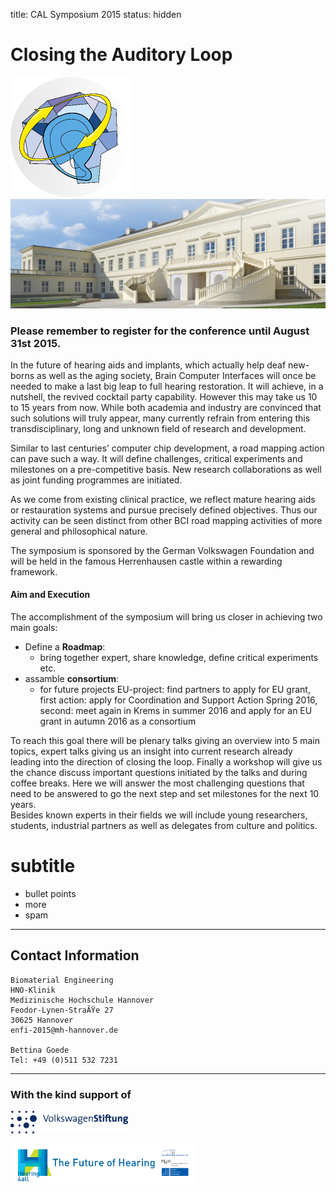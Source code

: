 title: CAL Symposium 2015
status: hidden

# Closing the Auditory Loop 


![Logo CAL 2015](04_cal-symposium-2015/cal23.png) 
![Schloss Herrenhausen](04_cal-symposium-2015/SSH_small.png)

### Please remember to register for the conference until August 31st 2015.


In the future of hearing aids and implants, which actually help deaf new-borns as well as the aging society, Brain Computer Interfaces will once be needed to make a last big leap to full hearing restoration. It will achieve, in a nutshell, the revived cocktail party capability. However this may take us 10 to 15 years from now. While both academia and industry are convinced that such solutions will truly appear, many currently refrain from entering this transdisciplinary, long and unknown field of research and development.

Similar to last centuries’ computer chip development, a road mapping action can pave such a way. It will define challenges, critical experiments and milestones on a pre-competitive basis. New research collaborations as well as joint funding programmes are initiated.

As we come from existing clinical practice, we reflect mature hearing aids or restauration systems and pursue precisely defined objectives. Thus our activity can be seen distinct from other BCI road mapping activities of more general and philosophical nature.

The symposium is sponsored by the German Volkswagen Foundation and will be held in the famous Herrenhausen castle within a rewarding framework.

#### Aim and Execution

The accomplishment of the symposium will bring us closer in achieving two main goals:

- Define a **Roadmap**: 
  - bring together expert, share knowledge, define critical experiments etc.
- assamble **consortium**: 
  - for future projects EU-project: find partners to apply for EU grant, first action: apply for Coordination and Support Action Spring 2016, second: meet again in Krems in summer 2016 and apply for an EU grant in autumn 2016 as a consortium

To reach this goal there will be plenary talks giving an overview into 5 main topics, expert talks giving us an insight into current research already leading into the direction of closing the loop. Finally a workshop will give us the chance discuss important questions initiated by the talks and during coffee breaks. Here we will answer the most challenging questions that need to be answered to go the next step and set milestones for the next 10 years.  
Besides known experts in their fields we will include young researchers, students, industrial partners as well as delegates from culture and politics.

# subtitle

- bullet points
- more
- spam

----

Contact Information
-------------------

```
Biomaterial Engineering
HNO-Klinik
Medizinische Hochschule Hannover
Feodor-Lynen-StraÃŸe 27
30625 Hannover
enfi-2015@mh-hannover.de

Bettina Goede
Tel: +49 (0)511 532 7231
```


----------------------------
### With the kind support of

![Logo VW Stiftung](04_cal-symposium-2015/LogoVW.gif)

![Logo Hearing4all](04_cal-symposium-2015/h4a_logo_long3.png)
